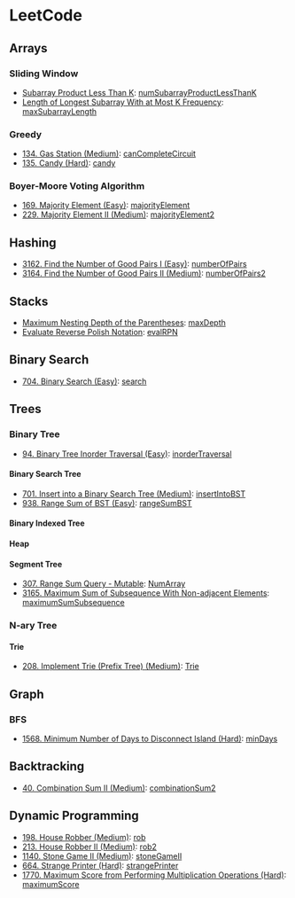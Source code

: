 # LeetCode
## Arrays
### Sliding Window 
* [Subarray Product Less Than K](https://leetcode.com/problems/subarray-product-less-than-k): [numSubarrayProductLessThanK](./src/array/numSubarrayProductLessThanK.js)
* [Length of Longest Subarray With at Most K Frequency](https://leetcode.com/problems/length-of-longest-subarray-with-at-most-k-frequency): [maxSubarrayLength](./src/array/maxSubarrayLength.js)

### Greedy 
* [134. Gas Station (Medium)](https://leetcode.com/problems/gas-station): [canCompleteCircuit](./src/array/canCompleteCircuit.ts)
* [135. Candy (Hard)](https://leetcode.com/problems/candy): [candy](./src/array/candy.ts)

### Boyer-Moore Voting Algorithm
* [169. Majority Element (Easy)](https://leetcode.com/problems/majority-element): [majorityElement](./src/array/majorityElement.js)
* [229. Majority Element II (Medium)](https://leetcode.com/problems/majority-element-ii): [majorityElement2](./src/array/majorityElement2.js)

## Hashing 
* [3162. Find the Number of Good Pairs I (Easy)](https://leetcode.com/problems/find-the-number-of-good-pairs-i): [numberOfPairs](./src/numberOfPairs.js)
* [3164. Find the Number of Good Pairs II (Medium)](https://leetcode.com/problems/find-the-number-of-good-pairs-ii): [numberOfPairs2](./src/numberOfPairs2.js)

## Stacks 
* [Maximum Nesting Depth of the Parentheses](https://leetcode.com/problems/maximum-nesting-depth-of-the-parentheses): [maxDepth](./src/maxDepth.js)
* [Evaluate Reverse Polish Notation](https://leetcode.com/problems/evaluate-reverse-polish-notation): [evalRPN](./src/evalRPN.js)

## Binary Search 
* [704. Binary Search (Easy)](https://leetcode.com/problems/binary-search): [search](./src/binarysearch/search.ts)

## Trees
### Binary Tree
* [94. Binary Tree Inorder Traversal (Easy)](https://leetcode.com/problems/binary-tree-inorder-traversal): [inorderTraversal](src/tree/inorderTraversal.ts) 
#### Binary Search Tree 
* [701. Insert into a Binary Search Tree (Medium)](https://leetcode.com/problems/insert-into-a-binary-search-tree): [insertIntoBST](src/tree/insertIntoBST.ts)
* [938. Range Sum of BST (Easy)](https://leetcode.com/problems/range-sum-of-bst): [rangeSumBST](./src/tree/rangeSumBST.ts)
#### Binary Indexed Tree
#### Heap
#### Segment Tree
* [307. Range Sum Query - Mutable](https://leetcode.com/problems/range-sum-query-mutable): [NumArray](./src/NumArray.js)
* [3165. Maximum Sum of Subsequence With Non-adjacent Elements](https://leetcode.com/problems/maximum-sum-of-subsequence-with-non-adjacent-elements): [maximumSumSubsequence](./src/maximumSumSubsequence.js)

### N-ary Tree 
#### Trie 
* [208. Implement Trie (Prefix Tree) (Medium)](https://leetcode.com/problems/implement-trie-prefix-tree): [Trie](./src/tree/Trie.ts)

## Graph
### BFS
* [1568. Minimum Number of Days to Disconnect Island (Hard)](https://leetcode.com/problems/minimum-number-of-days-to-disconnect-island): [minDays](./src/graph/minDays.ts)

## Backtracking 
* [40. Combination Sum II (Medium)](https://leetcode.com/problems/combination-sum-ii): [combinationSum2](./src/backtrack/combinationSum2.ts)

## Dynamic Programming 
* [198. House Robber (Medium)](https://leetcode.com/problems/house-robber): [rob](./src/DP/rob.js)
* [213. House Robber II (Medium)](https://leetcode.com/problems/house-robber-ii): [rob2](./src/DP/rob2.js)
* [1140. Stone Game II (Medium)](https://leetcode.com/problems/stone-game-ii): [stoneGameII](./src/DP/stoneGameII.ts)
* [664. Strange Printer (Hard)](https://leetcode.com/problems/strange-printer): [strangePrinter](./src/DP/strangePrinter.ts)
* [1770. Maximum Score from Performing Multiplication Operations (Hard)](https://leetcode.com/problems/maximum-score-from-performing-multiplication-operations): [maximumScore](./src/DP/maximumScore.ts)